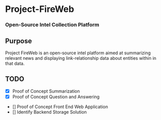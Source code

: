 # Project-FireWeb
### Open-Source Intel Collection Platform

## Purpose
Project FireWeb is an open-source intel platform aimed at summarizing relevant news and displaying link-relationship data about entities within in that data.

## TODO
- [X] Proof of Concept Summarization
- [X] Proof of Concept Question and Answering
- [] Proof of Concept Front End Web Application
- [] Identify Backend Storage Solution
